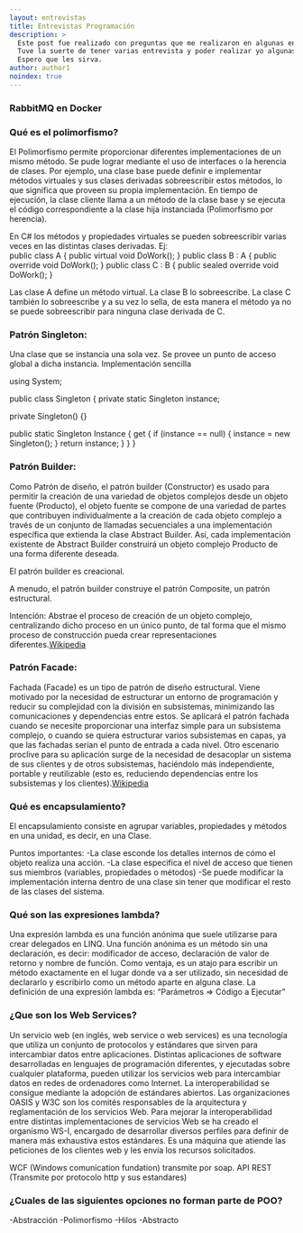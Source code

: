 ```yaml
---
layout: entrevistas
title: Entrevistas Programación
description: >
  Este post fue realizado con preguntas que me realizaron en algunas entrevistas y otras que les realizaron a algunos amigos. El objetivo de este post es refrescar algunos conocimientos que vamos perdiendo y por otra parte si es que nunca escuchaste algún de estos conceptos que los puedas aprender e implementar en tu trabajo.
  Tuve la suerte de tener varias entrevista y poder realizar yo algunas entrevistas, creo que lo más importante al margen del puesto a aspirar es poder llevarte algún aprendizaje nuevo, tanto del lado del entrevistado como del entrevistador.
  Espero que les sirva.
author: author1
noindex: true
---
```


### RabbitMQ en Docker

###  Qué es el polimorfismo?
El Polimorfismo permite proporcionar diferentes implementaciones de un mismo método. 
Se pude lograr mediante el uso de interfaces o la herencia de clases. Por ejemplo, una clase base puede definir e implementar métodos virtuales y sus clases derivadas sobreescribir estos métodos, lo que significa que proveen su propia implementación. En tiempo de ejecución, la clase cliente llama a un método de la clase base y se ejecuta el código correspondiente a la clase hija instanciada (Polimorfismo por herencia).

En C# los métodos y propiedades virtuales se pueden sobreescribir varias veces en las distintas clases derivadas. 
Ej:       
public class A
{
	public virtual void DoWork();
}
public class B : A
{
	public override void DoWork();
}
public class C : B
{
	public sealed override void DoWork();
}

Las clase A define un método virtual. La clase B lo sobreescribe. La clase C también lo sobreescribe y a su vez lo sella, de esta manera el método ya no se puede sobreescribir para ninguna clase derivada de C.

### Patrón Singleton:
Una clase que se instancia una sola vez. Se provee un punto de acceso global a dicha instancia.
Implementación sencilla 

using System;

public class Singleton
{
   private static Singleton instance;

   private Singleton() {}

   public static Singleton Instance
   {
      get 
      {
         if (instance == null)
         {
            instance = new Singleton();
         }
         return instance;
      }
   }
}


### Patrón Builder:
Como Patrón de diseño, el patrón builder (Constructor) es usado para permitir la creación de una variedad de objetos complejos desde un objeto fuente (Producto), el objeto fuente se compone de una variedad de partes que contribuyen individualmente a la creación de cada objeto complejo a través de un conjunto de llamadas secuenciales a una implementación específica que extienda la clase Abstract Builder. Así, cada implementación existente de Abstract Builder construirá un objeto complejo Producto de una forma diferente deseada.

El patrón builder es creacional.

A menudo, el patrón builder construye el patrón Composite, un patrón estructural.

Intención: Abstrae el proceso de creación de un objeto complejo, centralizando dicho proceso en un único punto, de tal forma que el mismo proceso de construcción pueda crear representaciones diferentes.[Wikipedia](https://es.wikipedia.org/wiki/Builder_(patr%C3%B3n_de_dise%C3%B1o))

### Patrón Facade:
Fachada (Facade) es un tipo de patrón de diseño estructural. Viene motivado por la necesidad de estructurar un entorno de programación y reducir su complejidad con la división en subsistemas, minimizando las comunicaciones y dependencias entre estos.
Se aplicará el patrón fachada cuando se necesite proporcionar una interfaz simple para un subsistema complejo, o cuando se quiera estructurar varios subsistemas en capas, ya que las fachadas serían el punto de entrada a cada nivel. Otro escenario proclive para su aplicación surge de la necesidad de desacoplar un sistema de sus clientes y de otros subsistemas, haciéndolo más independiente, portable y reutilizable (esto es, reduciendo dependencias entre los subsistemas y los clientes).[Wikipedia](https://es.wikipedia.org/wiki/Facade_(patr%C3%B3n_de_dise%C3%B1o))

### Qué es encapsulamiento?
El encapsulamiento consiste en agrupar variables, propiedades y métodos en una unidad, es decir, en una Clase. 

Puntos importantes: 
-La clase esconde los detalles internos de cómo el objeto realiza una acción.
-La clase especifica el nivel de acceso que tienen sus miembros (variables, propiedades o métodos) 
-Se puede modificar la implementación interna dentro de una clase sin tener que modificar el resto de las clases del sistema.

### Qué son las expresiones lambda?
Una expresión lambda es una función anónima que suele utilizarse para crear delegados en LINQ. Una función anónima es un método sin una declaración, es decir:  modificador de acceso, declaración de valor de retorno y nombre de función.
Como ventaja, es un atajo para escribir un método exactamente en el lugar donde va a ser utilizado, sin necesidad de declararlo y escribirlo como un método aparte en alguna clase.
La definición de una expresión lambda es:
	“Parámetros => Código a Ejecutar”

 ### ¿Que son los Web Services?
Un servicio web (en inglés, web service o web services) es una tecnología que utiliza un conjunto de protocolos y estándares que sirven para intercambiar datos entre aplicaciones. Distintas aplicaciones de software desarrolladas en lenguajes de programación diferentes, y ejecutadas sobre cualquier plataforma, pueden utilizar los servicios web para intercambiar datos en redes de ordenadores como Internet. La interoperabilidad se consigue mediante la adopción de estándares abiertos. Las organizaciones OASIS y W3C son los comités responsables de la arquitectura y reglamentación de los servicios Web. Para mejorar la interoperabilidad entre distintas implementaciones de servicios Web se ha creado el organismo WS-I, encargado de desarrollar diversos perfiles para definir de manera más exhaustiva estos estándares. Es una máquina que atiende las peticiones de los clientes web y les envía los recursos solicitados.

WCF (Windows comunication fundation) transmite por soap.
API REST (Transmite por protocolo http y sus estandares)

 ### ¿Cuales de las siguientes opciones no forman parte de POO?
 -Abstracción
-Polimorfismo
-Hilos
-Abstracto

